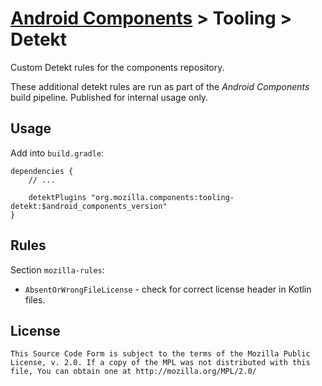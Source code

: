# [Android Components](../../../README.md) > Tooling > Detekt

Custom Detekt rules for the components repository.

These additional detekt rules are run as part of the _Android Components_ build pipeline.
Published for internal usage only.

## Usage

Add into `build.gradle`:
```
dependencies {
    // ...

    detektPlugins "org.mozilla.components:tooling-detekt:$android_components_version"
}
```

## Rules

Section `mozilla-rules`:

  - `AbsentOrWrongFileLicense` - check for correct license header in Kotlin files.

## License

    This Source Code Form is subject to the terms of the Mozilla Public
    License, v. 2.0. If a copy of the MPL was not distributed with this
    file, You can obtain one at http://mozilla.org/MPL/2.0/
